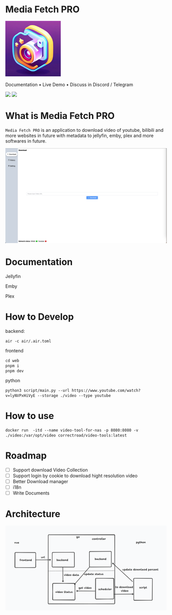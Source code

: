 # Media Fetch PRO
<img src="https://github.com/CorrectRoadH/Media-Fetch-Pro/blob/main/images/logo.jpg?raw=true" height="173"/></a>

Documentation • Live Demo • Discuss in Discord / Telegram

![](https://img.shields.io/github/stars/CorrectRoadH/Media-Fetch-Pro?style=for-the-badge)
![](https://img.shields.io/bitbucket/issues/CorrectRoadH/Media-Fetch-Pro?style=for-the-badge)

# What is Media Fetch PRO
`Media Fetch PRO` is an application to download video of youtube, bilibili and more websites in future  with metadata to jellyfin, emby, plex and more softwares in future.

![](./images/screen.png)

# Documentation

Jellyfin

Emby

Plex

# How to Develop
backend:
```
air -c air/.air.toml
```

frontend
```
cd web
pnpm i
pnpm dev
```

python
```
python3 script/main.py --url https://www.youtube.com/watch?v=lyNVPxHiVyE --storage ./video --type youtube
```

# How to use
```
docker run  -itd --name video-tool-for-nas -p 8080:8080 -v ./video:/var/opt/video correctroad/video-tools:latest
```

# Roadmap
 - [ ] Support download Video Collection
 - [ ] Support login by cookie to download hight resolution video
 - [ ] Better Download manager
 - [ ] i18n
 - [ ] Write Documents
# Architecture
![](./images/arch.png)
